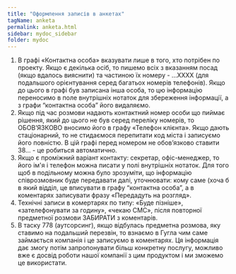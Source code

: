 ```yaml
---
title: "Оформлення записів в анкетах"
tagName: anketa
permalink: anketa.html
sidebar: mydoc_sidebar
folder: mydoc
---
```

1. В графі «Контактна особа» вказувати лише в того, хто потрібен по проекту. Якщо є декілька осіб, то пишемо всіх з вказанням посад (якщо вдалось вияснити) та частиною їх номеру - ...ХХХХ (для подальшого орієнтування серед багатьох номерів телефонів). Якщо до цього в графі був записана інша особа, то цю інформацію переносимо в поле внутрішніх нотаток для збереження інформації, а з графи “контактна особа” його видаляємо.
2. Якщо під час розмови надають контактний номер особи що пиймає рішення, який до цього не був серед переліку номерів, то ОБОВ’ЯЗКОВО вносимо його в графу «Телефон клієнта». Якщо дають стаціонарний, то не стидаємося перепитати код міста і записуємо його повністю. В цій графі перед номером не обов’язково ставити 38... - це робиться автоматично.
3. Якщо є проміжний варіант контакту: секретар, офіс-менеджер, то його ім'я і телефон можна писати у полі внутрішніх нотаток. Для того щоб в подільному можна було зрозуміти, що інформацію співрозмовник буде передавати далі, уточнювати: кому саме (хоча б в який відділ, це вписувати в графу “контактна особа”, а в коментарях записувати фразу «Передадуть на розгляд».
4. Технічні записи в комертарях по типу: «Буде пізніше», «зателефонувати за годину», «чекаю СМС», після повторної предметної розмови ЗАБИРАТИ з коментарів.
5. В таску 778 (аутсорсинг), якщо відбулась предметна розмова, яку ставимо на подальший перезвін, то взнаємо в Гугла чим саме займається компанія і це записуємо в коментарях. Ця інформація дає змогу потім запропонувати більш
конкретну послугу, можливо вже є досвід роботи нашої компанії з цим продуктом і ми зможемо це використати.